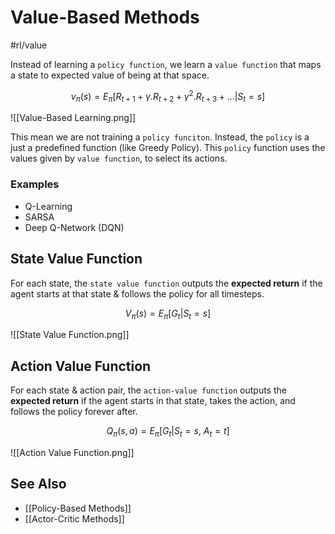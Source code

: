 # Value-Based Methods
#rl/value

Instead of learning a `policy function`, we learn a `value function` that maps a state to expected value of being at that space.

$$
v_{\pi} (s) = E_{\pi}[R_{t+1} + \gamma.R_{t+2} + \gamma^2.R_{t+3} + \dots | S_{t} = s]
$$

![[Value-Based Learning.png]]

This mean we are not training a `policy funciton`.
Instead, the `policy` is a just a predefined function (like Greedy Policy).
This `policy` function uses the values given by `value function`, to select its actions.

### Examples
- Q-Learning
- SARSA
- Deep Q-Network (DQN)

## State Value Function
For each state, the `state value function` outputs the **expected return** if the agent starts at that state & follows the policy for all timesteps.

$$
V_{\pi}(s) = E_{\pi}[G_{t} | S_{t} = s]
$$

![[State Value Function.png]]

## Action Value Function
For each state & action pair, the `action-value function` outputs the **expected return** if the agent starts in that state, takes the action, and follows the policy forever after.

$$
Q_{\pi}(s, a) = E_{\pi}[G_{t} | S_{t} = s,\ A_{t} = t]
$$

![[Action Value Function.png]]

## See Also
- [[Policy-Based Methods]]
- [[Actor-Critic Methods]]
